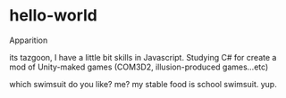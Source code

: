 # hello-world
Apparition

its tazgoon, I have a little bit skills in Javascript.
Studying C# for create a mod of Unity-maked games (COM3D2, illusion-produced games...etc)

which swimsuit do you like?
me? my stable food is school swimsuit. yup.
